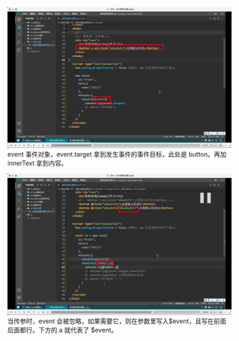 ![](./img/2022-07-13-09-10-33.png)
event 事件对象，event.target 拿到发生事件的事件目标，此处是 button。再加 innerText 拿到内容。

![](./img/2022-07-13-09-15-35.png)  
当传参时，event 会被忽略，如果需要它，则在参数里写入$event，且写在前面后面都行。下方的 a 就代表了 $event。
